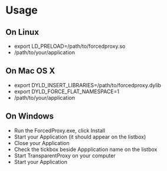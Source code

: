 # Usage
## On Linux
  * export LD_PRELOAD=/path/to/forcedproxy.so
  * /path/to/your/application
  
## On Mac OS X
  * export DYLD_INSERT_LIBRARIES=/path/to/forcedproxy.dylib
  * export DYLD_FORCE_FLAT_NAMESPACE=1 
  * /path/to/your/application

## On Windows
  * Run the ForcedProxy.exe, click Install
  * Start your Application (it should appear on the listbox)
  * Close your Application
  * Check the tickbox beside Appplication name on the listbox
  * Start TransparentProxy on your computer
  * Start your Application  
